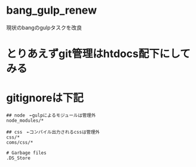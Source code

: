 # bang_gulp_renew
現状のbangのgulpタスクを改良

# とりあえずgit管理はhtdocs配下にしてみる

# gitignoreは下記
```
## node　←gulpによるモジュールは管理外
node_modules/*

## css　←コンパイル出力されるcssは管理外
css/*
coms/css/*

# Garbage files
.DS_Store
```